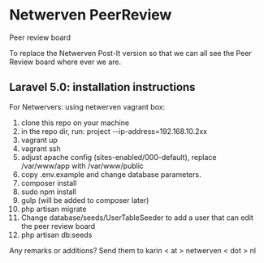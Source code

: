 # Netwerven PeerReview
Peer review board

To replace the Netwerven Post-It version so that we can all see the Peer Review board where ever we are.

## Laravel 5.0: installation instructions

For Netwervers: using netwerven vagrant box:

1. clone this repo on your machine
2. in the repo dir, run: project --ip-address=192.168.10.2xx
3. vagrant up
4. vagrant ssh
5. adjust apache config (sites-enabled/000-default), replace /var/www/app with /var/www/public
6. copy .env.example and change database parameters.
7. composer install
8. sudo npm install
9. gulp (will be added to composer later)
10. php artisan migrate
11. Change database/seeds/UserTableSeeder to add a user that can edit the peer review board
12. php artisan db:seeds


Any remarks or additions? Send them to karin < at > netwerven < dot > nl
